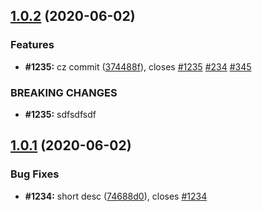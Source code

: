## [1.0.2](https://github.com/pient/zto-share/compare/v1.0.1...v1.0.2) (2020-06-02)


### Features

* **#1235:** cz commit ([374488f](https://github.com/pient/zto-share/commit/374488fef66a340ca86b70ab01e496f0df768185)), closes [#1235](https://github.com/pient/zto-share/issues/1235) [#234](https://github.com/pient/zto-share/issues/234) [#345](https://github.com/pient/zto-share/issues/345)


### BREAKING CHANGES

* **#1235:** sdfsdfsdf



## [1.0.1](https://github.com/pient/zto-share/compare/74688d0c97f2f8ac3bdc9f9b5b81bce99ac24c1c...v1.0.1) (2020-06-02)


### Bug Fixes

* **#1234:** short desc ([74688d0](https://github.com/pient/zto-share/commit/74688d0c97f2f8ac3bdc9f9b5b81bce99ac24c1c)), closes [#1234](https://github.com/pient/zto-share/issues/1234)



